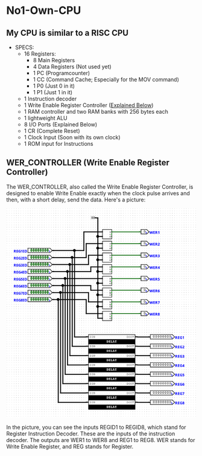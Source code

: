 # No1-Own-CPU

## My CPU is similar to a RISC CPU
- SPECS:
  - 16 Registers:
    - 8 Main Registers
    - 4 Data Registers (Not used yet)
    - 1 PC (Programcounter)
    - 1 CC (Command Cache; Especially for the MOV command)
    - 1 P0 (Just 0 in it)
    - 1 P1 (Just 1 in it)
  - 1 Instruction decoder
  - 1 Write Enable Register Controller ([Explained Below](#wer_controller-write-enable-register-controller))
  - 1 RAM controller and two RAM banks with 256 bytes each
  - 1 lightweight ALU
  - 8 I/O Ports (Explained Below)
  - 1 CR (Complete Reset)
  - 1 Clock Input (Soon with its own clock)
  - 1 ROM input for Instructions

## WER_CONTROLLER (Write Enable Register Controller)
  The WER_CONTROLLER, also called the Write Enable Register Controller, 
  is designed to enable Write Enable exactly when the clock pulse arrives and then, 
  with a short delay, send the data. 
  Here's a picture:

  ![WER_CONTROLLER1](images/pic1.png)

  In the picture, you can see the inputs REGID1 to REGID8, 
  which stand for Register Instruction Decoder. 
  These are the inputs of the instruction decoder. 
  The outputs are WER1 to WER8 and REG1 to REG8. 
  WER stands for Write Enable Register, and REG stands for Register.

